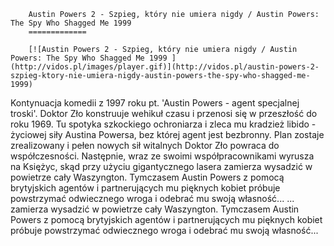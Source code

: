 
        Austin Powers 2 - Szpieg, który nie umiera nigdy / Austin Powers: The Spy Who Shagged Me 1999 
        =============
        
        [![Austin Powers 2 - Szpieg, który nie umiera nigdy / Austin Powers: The Spy Who Shagged Me 1999 ](http://vidos.pl/images/player.gif)](http://vidos.pl/austin-powers-2-szpieg-ktory-nie-umiera-nigdy-austin-powers-the-spy-who-shagged-me-1999)
        
        
 Kontynuacja komedii z 1997 roku pt. 'Austin Powers - agent specjalnej troski'. Doktor Zło konstruuje wehikuł czasu i przenosi się w przeszłość do roku 1969. Tu spotyka szkockiego ochroniarza i zleca mu kradzież libido - życiowej siły Austina Powersa, bez której agent jest bezbronny. Plan zostaje zrealizowany i pełen nowych sił witalnych Doktor Zło powraca do współczesności. Następnie, wraz ze swoimi współpracownikami wyrusza na Księżyc, skąd przy użyciu gigantycznego lasera zamierza wysadzić w powietrze cały Waszyngton. Tymczasem Austin Powers z pomocą brytyjskich agentów i partnerujących mu pięknych kobiet próbuje powstrzymać odwiecznego wroga i odebrać mu swoją własność...  ... zamierza wysadzić w powietrze cały Waszyngton. Tymczasem Austin Powers z pomocą brytyjskich agentów i partnerujących mu pięknych kobiet próbuje powstrzymać odwiecznego wroga i odebrać mu swoją własność...
    